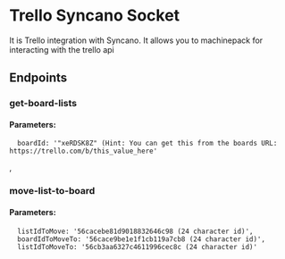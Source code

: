 # Trello Syncano Socket

It is Trello integration with Syncano. It allows you to machinepack for interacting with the trello api

## Endpoints

### get-board-lists

#### Parameters:

      boardId: '"xeRDSK8Z" (Hint: You can get this from the boards URL: https://trello.com/b/this_value_here'

,
### move-list-to-board

#### Parameters:

      listIdToMove: '56cacebe81d9018832646c98 (24 character id)',
      boardIdToMoveTo: '56cace9be1e1f1cb119a7cb8 (24 character id)',
      listIdToMoveTo: '56cb3aa6327c4611996cec8c (24 character id)'

